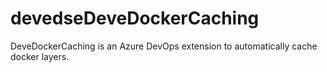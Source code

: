 # devedseDeveDockerCaching
DeveDockerCaching is an Azure DevOps extension to automatically cache docker layers.
